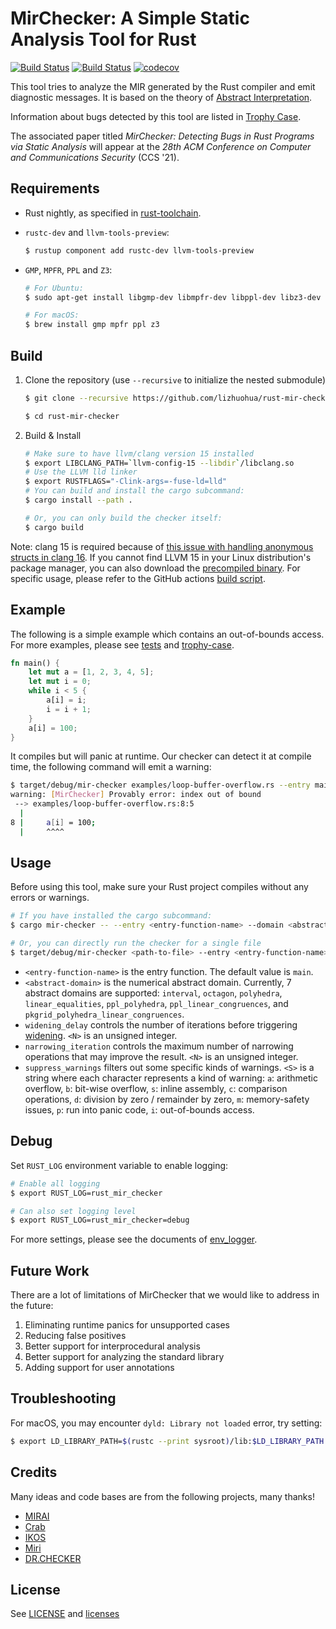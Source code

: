 # MirChecker: A Simple Static Analysis Tool for Rust

[![Build Status](https://travis-ci.com/lizhuohua/rust-mir-checker.svg?token=gQ3MGp1DXsVespCpQBDg&branch=master)](https://travis-ci.com/lizhuohua/rust-mir-checker)
[![Build Status](https://github.com/lizhuohua/rust-mir-checker/workflows/build/badge.svg)](https://github.com/lizhuohua/rust-mir-checker/actions?query=workflow%3Abuild)
[![codecov](https://codecov.io/gh/lizhuohua/rust-mir-checker/branch/master/graph/badge.svg?token=Y4MlI5AUql)](https://codecov.io/gh/lizhuohua/rust-mir-checker)

This tool tries to analyze the MIR generated by the Rust compiler and emit diagnostic messages. It is based on the theory of [Abstract Interpretation](https://en.wikipedia.org/wiki/Abstract_interpretation).

Information about bugs detected by this tool are listed in [Trophy Case](trophy-case/README.md).

The associated paper titled *MirChecker: Detecting Bugs in Rust Programs via Static Analysis* will appear at the *28th ACM Conference on Computer and Communications Security* (CCS '21).

## Requirements

* Rust nightly, as specified in [rust-toolchain](rust-toolchain.toml).
* `rustc-dev` and `llvm-tools-preview`:

    ```sh
    $ rustup component add rustc-dev llvm-tools-preview
    ```

* `GMP`, `MPFR`, `PPL` and `Z3`:

    ```sh
    # For Ubuntu:
    $ sudo apt-get install libgmp-dev libmpfr-dev libppl-dev libz3-dev
    
    # For macOS:
    $ brew install gmp mpfr ppl z3
    ```

## Build

1. Clone the repository (use `--recursive` to initialize the nested submodule)

    ```sh
    $ git clone --recursive https://github.com/lizhuohua/rust-mir-checker.git
    
    $ cd rust-mir-checker
    ```

2. Build & Install

    ```sh
    # Make sure to have llvm/clang version 15 installed
    $ export LIBCLANG_PATH=`llvm-config-15 --libdir`/libclang.so
    # Use the LLVM lld linker
    $ export RUSTFLAGS="-Clink-args=-fuse-ld=lld"
    # You can build and install the cargo subcommand:
    $ cargo install --path .
    
    # Or, you can only build the checker itself:
    $ cargo build
    ```

Note: clang 15 is required because of [this issue with handling anonymous structs in clang 16](https://github.com/rust-lang/rust-bindgen/issues/2312).
If you cannot find LLVM 15 in your Linux distribution's package manager, you can also download the [precompiled binary](https://github.com/llvm/llvm-project/releases/download/llvmorg-15.0.6/clang+llvm-15.0.6-x86_64-linux-gnu-ubuntu-18.04.tar.xz). For specific usage, please refer to the GitHub actions [build script](.github/workflows/build.yml).

## Example

The following is a simple example which contains an out-of-bounds access. For more examples, please see [tests](tests) and [trophy-case](trophy-case).

```rust
fn main() {
    let mut a = [1, 2, 3, 4, 5];
    let mut i = 0;
    while i < 5 {
        a[i] = i;
        i = i + 1;
    }
    a[i] = 100;
}
```

It compiles but will panic at runtime. Our checker can detect it at compile time, the following command will emit a warning:

```sh
$ target/debug/mir-checker examples/loop-buffer-overflow.rs --entry main --domain interval --widening_delay 5 --narrowing_iteration 5
warning: [MirChecker] Provably error: index out of bound
 --> examples/loop-buffer-overflow.rs:8:5
  |
8 |     a[i] = 100;
  |     ^^^^
```

## Usage

Before using this tool, make sure your Rust project compiles without any errors or warnings.

```sh
# If you have installed the cargo subcommand:
$ cargo mir-checker -- --entry <entry-function-name> --domain <abstract-domain> --widening_delay <N> --narrowing_iteration <N> --suppress_warnings <S>

# Or, you can directly run the checker for a single file
$ target/debug/mir-checker <path-to-file> --entry <entry-function-name> --domain <abstract-domain> --widening_delay <N> --narrowing_iteration <N> --suppress_warnings <S>
```

* `<entry-function-name>` is the entry function. The default value is `main`.
* `<abstract-domain>` is the numerical abstract domain. Currently, 7 abstract domains are supported: `interval`, `octagon`, `polyhedra`, `linear_equalities`, `ppl_polyhedra`, `ppl_linear_congruences`, and `pkgrid_polyhedra_linear_congruences`.
* `widening_delay` controls the number of iterations before triggering [widening](https://en.wikipedia.org/wiki/Widening_(computer_science)). `<N>` is an unsigned integer.
* `narrowing_iteration` controls the maximum number of narrowing operations that may improve the result. `<N>` is an unsigned integer.
* `suppress_warnings` filters out some specific kinds of warnings. `<S>` is a string where each character represents a kind of warning: `a`: arithmetic overflow, `b`: bit-wise overflow, `s`: inline assembly, `c`: comparison operations, `d`: division by zero / remainder by zero, `m`: memory-safety issues, `p`: run into panic code, `i`: out-of-bounds access.

## Debug

Set `RUST_LOG` environment variable to enable logging:

```sh
# Enable all logging
$ export RUST_LOG=rust_mir_checker

# Can also set logging level
$ export RUST_LOG=rust_mir_checker=debug
```

For more settings, please see the documents of [env_logger](https://crates.io/crates/env_logger).

## Future Work

There are a lot of limitations of MirChecker that we would like to address in the future:

1. Eliminating runtime panics for unsupported cases
2. Reducing false positives
3. Better support for interprocedural analysis
4. Better support for analyzing the standard library
5. Adding support for user annotations

## Troubleshooting

For macOS, you may encounter `dyld: Library not loaded` error, try setting:

```sh
$ export LD_LIBRARY_PATH=$(rustc --print sysroot)/lib:$LD_LIBRARY_PATH
```

## Credits

Many ideas and code bases are from the following projects, many thanks!

* [MIRAI](https://github.com/facebookexperimental/MIRAI)
* [Crab](https://github.com/seahorn/crab)
* [IKOS](https://github.com/NASA-SW-VnV/ikos)
* [Miri](https://github.com/rust-lang/miri)
* [DR.CHECKER](https://github.com/ucsb-seclab/dr_checker)

## License

See [LICENSE](LICENSE) and [licenses](licenses)

